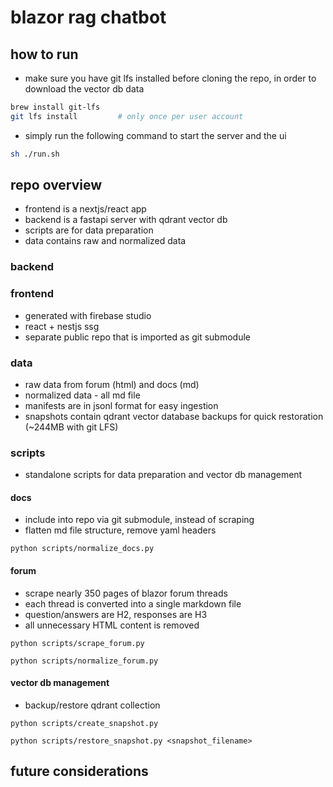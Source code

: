 # blazor rag chatbot

## how to run

- make sure you have git lfs installed before cloning the repo, in order to download the vector db data
```bash
brew install git-lfs
git lfs install         # only once per user account
```

- simply run the following command to start the server and the ui
```bash
sh ./run.sh
```

## repo overview

- frontend is a nextjs/react app
- backend is a fastapi server with qdrant vector db
- scripts are for data preparation
- data contains raw and normalized data

### backend



### frontend

- generated with firebase studio
- react + nestjs ssg
- separate public repo that is imported as git submodule

### data

- raw data from forum (html) and docs (md)
- normalized data - all md file
- manifests are in jsonl format for easy ingestion
- snapshots contain qdrant vector database backups for quick restoration (~244MB with git LFS)

### scripts

- standalone scripts for data preparation and vector db management

#### docs

- include into repo via git submodule, instead of scraping
- flatten md file structure, remove yaml headers

```python scripts/normalize_docs.py```

#### forum

- scrape nearly 350 pages of blazor forum threads
- each thread is converted into a single markdown file
- question/answers are H2, responses are H3
- all unnecessary HTML content is removed

```python scripts/scrape_forum.py```

```python scripts/normalize_forum.py```

#### vector db management

 - backup/restore qdrant collection

```python scripts/create_snapshot.py```

```python scripts/restore_snapshot.py <snapshot_filename>```

## future considerations


